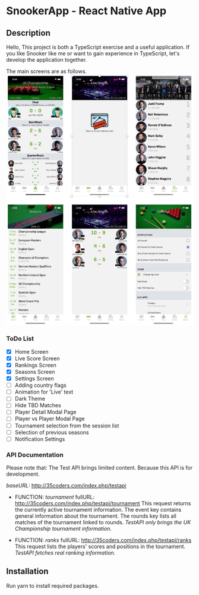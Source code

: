# SnookerApp - React Native App

## Description

Hello, This project is both a TypeScript exercise and a useful application. If you like Snooker like me or want to gain experience in TypeScript, let's develop the application together.

The main screens are as follows.
<img src="imgGitHub/MainScreens.png">

### ToDo List
- [x] Home Screen
- [x] Live Score Screen
- [x] Rankings Screen
- [x] Seasons Screen 
- [x] Settings Screen
- [ ] Adding country flags 
- [ ] Animation for 'Live' text
- [ ] Dark Theme
- [ ] Hide TBD Matches
- [ ] Player Detail Modal Page
- [ ] Player vs Player Modal Page
- [ ] Tournament selection from the session list
- [ ] Selection of previous seasons
- [ ] Notification Settings

### API Documentation
Please note that: The Test API brings limited content. Because this API is for development.

*baseURL:* http://35coders.com/index.php/testapi

- FUNCTION: *tournament*
fullURL: http://35coders.com/index.php/testapi/tournament 
This request returns the currently active tournament information. The event key contains general information about the tournament. The rounds key lists all matches of the tournament linked to rounds. _TestAPI only brings the UK Championship tournament information._

- FUNCTION: *ranks*
fullURL: http://35coders.com/index.php/testapi/ranks 
This request lists the players' scores and positions in the tournament. _TestAPI fetches real ranking information._

## Installation

Run yarn to install required packages.
